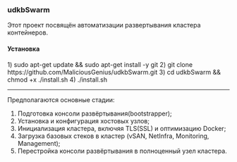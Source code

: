 <h3> udkbSwarm </h3>

Этот проект посвящён автоматизации развертывания кластера контейнеров.

<h4> Установка </h4>
1) sudo apt-get update && sudo apt-get install -y git
2) git clone https://github.com/MaliciousGenius/udkbSwarm.git
3) cd udkbSwarm && chmod +x ./install.sh
4) ./install.sh

---

Предполагаются основные стадии:
1) Подготовка консоли развёртывания(bootstrapper);
2) Установка и конфигурация хостовых узлов;
3) Инициализация кластера, включяя TLS(SSL) и оптимизацию Docker;
4) Загрузка базовых стеков в кластер (vSAN, NetInfra, Monitoring, Management);
5) Перестройка консоли развёртывания в полноценный узел кластера.
